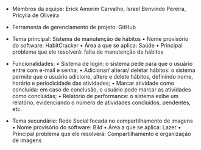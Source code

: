 - Membros da equipe: Erick Amorim Carvalho, Israel Benvindo Pereira, Pricylia de Oliveira
- Ferramenta de gerenciamento de projeto: GitHub
- Tema principal: Sistema de manutenção de hábitos
• Nome provisório do software: HabitCracker
• Área a que se aplica: Saúde
• Principal problema que ele resolverá: falta de manutenção de hábitos
- Funcionalidades: 
• Sistema de login: o sistema pede para que o usuário entre com e-mail e senha;
• Adicionar/ alterar/ deletar hábitos: o sistema permite que o usuário adicione, altere e delete hábitos, definindo nome, horário e periodicidade das atividades; 
• Marcar atividade como concluída: em caso de conclusão, o usuário pode marcar as atividades como concluídas;
• Relatório de performance: o sistema exibe um relatório, evidenciando o número de atividades concluídos, pendentes, etc.

- Tema secundário: Rede Social focada no compartilhamento de imagens
• Nome provisório do software: Bild
• Área a que se aplica: Lazer 
• Principal problema que ele resolverá: Compartilhamento e organização de imagens
